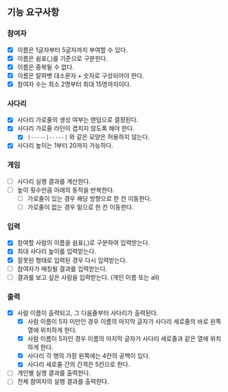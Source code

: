 ## 기능 요구사항
### 참여자
- [x] 이름은 1글자부터 5글자까지 부여할 수 있다.
- [x] 이름은 쉼표(,)를 기준으로 구분한다.
- [x] 이름은 중복될 수 없다.
- [x] 이름은 알파벳 대소문자 + 숫자로 구성되어야 한다.
- [x] 참여자 수는 최소 2명부터 최대 15명까지이다. 

### 사다리
- [x] 사다리 가로줄의 생성 여부는 랜덤으로 결정된다.
- [x] 사다리 가로줄 라인이 겹치지 않도록 해야 한다.
    - [x] `|-----|-----|` 와 같은 모양은 허용하지 않는다.
- [x] 사다리 높이는 1부터 20까지 가능하다.

### 게임
- [ ] 사다리 실행 결과를 계산한다.
- [ ] 높이 횟수만큼 아래의 동작을 반복한다.
  - [ ] 가로줄이 있는 경우 해당 방향으로 한 칸 이동한다.
  - [ ] 가로줄이 없는 경우 밑으로 한 칸 이동한다.

### 입력
- [x] 참여할 사람의 이름을 쉼표(,)로 구분하여 입력받는다.
- [x] 최대 사다리 높이를 입력받는다.
- [x] 잘못된 형태로 입력된 경우 다시 입력받는다.
- [ ] 참여자가 매칭될 결과를 입력받는다.
- [ ] 결과를 보고 싶은 사람을 입력받는다. (개인 이름 또는 all)

### 출력
- [x] 사람 이름이 출력되고, 그 다음줄부터 사다리가 출력된다.
  - [x] 사람 이름이 5자 미만인 경우 이름의 마지막 글자가 사다리 세로줄의 바로 왼쪽 열에 위치하게 한다.
  - [x] 사람 이름이 5자인 경우 이름의 마지막 글자가 사다리 세로줄과 같은 열에 위치하게 한다.
  - [x] 사다리 각 행의 가장 왼쪽에는 4칸의 공백이 있다.
  - [x] 사다리 세로줄 간의 간격은 5칸으로 한다.
- [ ] 개인별 실행 결과를 출력한다.
- [ ] 전체 참여자의 실행 결과를 출력한다.
